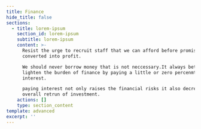 ```yaml
---
title: Finance
hide_title: false
sections:
  - title: lorem-ipsum
    section_id: lorem-ipsum
    subtitle: lorem-ipsum
    content: >-
      Resist the urge to recruit staff that we can afford before promises are
      converted into profit.

      We should never borrow money that is not neccessary.It always better to
      lighten the burden of finance by paying a little or zero percenmt
      interest.

      paying interest not only raises the financial risks it also decreases the
      overall retrun of investment.
    actions: []
    type: section_content
template: advanced
excerpt: ''
---
```

